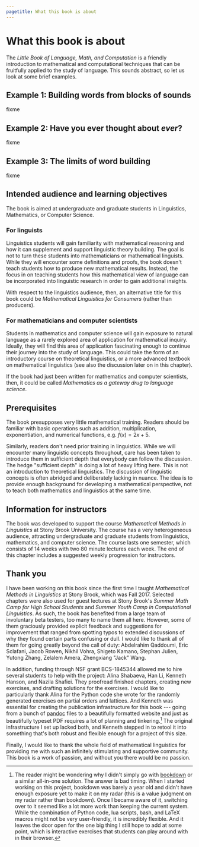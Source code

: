 ```yaml
---
pagetitle: What this book is about
---
```


# What this book is about

The *Little Book of Language, Math, and Computation* is a friendly introduction to mathematical and computational techniques that can be fruitfully applied to the study of language.
This sounds abstract, so let us look at some brief examples.

## Example 1: Building words from blocks of sounds

fixme

## Example 2: Have you ever thought about *ever*?

fixme

## Example 3: The limits of word building

fixme

## Intended audience and learning objectives

The book is aimed at undergraduate and graduate students in Linguistics, Mathematics, or Computer Science.

### For linguists

Linguistics students will gain familiarity with mathematical reasoning and how it can supplement and support linguistic theory building.
The goal is not to turn these students into mathematicians or mathematical linguists.
While they will encounter some definitions and proofs, the book doesn't teach students how to produce new mathematical results.
Instead, the focus in on teaching students how this mathematical view of language can be incorporated into linguistic research in order to gain additional insights.

With respect to the linguistics audience, then, an alternative title for this book could be *Mathematical Linguistics for Consumers* (rather than producers).

### For mathematicians and computer scientists

Students in mathematics and computer science will gain exposure to natural language as a rarely explored area of application for mathematical inquiry.
Ideally, they will find this area of application fascinating enough to continue their journey into the study of language.
This could take the form of an introductory course on theoretical linguistics, or a more advanced textbook on mathematical linguistics (see also the discussion later on in this chapter).

If the book had just been written for mathematics and computer scientists, then, it could be called *Mathematics as a gateway drug to language science*.

## Prerequisites

The book presupposes very little mathematical training.
Readers should be familiar with basic operations such as addition, multiplication, exponentiation, and numerical functions, e.g. $f(x) = 2x + 5$.

Similarly, readers don't need prior training in linguistics.
While we will encounter many linguistic concepts throughout, care has been taken to introduce them in sufficient depth that everybody can follow the discussion.
The hedge "sufficient depth" is doing a lot of heavy lifting here.
This is not an introduction to theoretical linguistics.
The discussion of linguistic concepts is often abridged and deliberately lacking in nuance.
The idea is to provide enough background for developing a mathematical perspective, not to teach both mathematics and linguistics at the same time.

## Information for instructors

The book was developed to support the course *Mathematical Methods in Linguistics* at Stony Brook University.
The course has a very heterogeneous audience, attracting undergraduate and graduate students from linguistics, mathematics, and computer science.
The course lasts one semester, which consists of 14 weeks with two 80 minute lectures each week.
The end of this chapter includes a suggested weekly progression for instructors.

## Thank you

I have been working on this book since the first time I taught *Mathematical Methods in Linguistics* at Stony Brook, which was Fall 2017.
Selected chapters were also used for guest lectures at Stony Brook's *Summer Math Camp for High School Students* and *Summer Youth Camp in Computational Linguistics*.
As such, the book has benefited from a large team of involuntary beta testers, too many to name them all here.
However, some of them graciously provided explicit feedback and suggestions for improvement that ranged from spotting typos to extended discussions of why they found certain parts confusing or dull.
I would like to thank all of them for going greatly beyond the call of duty: Abdelrahim Qaddoumi, Eric Sclafani, Jacob Rowen, Nikhil Vohra, Shigeto Kamano, Stephan Julien, Yutong Zhang, Zelalem Amera, Zhengxiang "Jack" Wang.

In addition, funding through NSF grant BCS-1845344 allowed me to hire several students to help with the project: Alina Shabaeva, Han Li, Kenneth Hanson, and Nazila Shafiei.
They proofread finished chapters, creating new exercises, and drafting solutions for the exercises.
I would like to particularly thank Alina for the Python code she wrote for the randomly generated exercises on partial orders and lattices.
And Kenneth was essential for creating the publication infrastructure for this book --- going from a bunch of [pandoc](https://pandoc.org/) files to a beautifully formatted website and just as beautifully typeset PDF requires a lot of planning and tinkering.[^1]
The original infrastructure I set up lacked both, and Kenneth stepped in to retool it into something that's both robust and flexible enough for a project of this size.

Finally, I would like to thank the whole field of mathematical linguistics for providing me with such an infinitely stimulating and supportive community.
This book is a work of passion, and without you there would be no passion.


[^1]: The reader might be wondering why I didn't simply go with [bookdown](https://bookdown.org) or a similar all-in-one solution.
      The answer is bad timing.
      When I started working on this project, bookdown was barely a year old and didn't have enough exposure yet to make it on my radar (this is a value judgment on my radar rather than bookdown).
      Once I became aware of it, switching over to it seemed like a lot more work than keeping the current system.
      While the combination of Python code, lua scripts, bash, and LaTeX macros might not be very user-friendly, it is incredibly flexible.
      And it leaves the door open for the one big thing I still hope to add at some point, which is interactive exercises that students can play around with in their browser.
